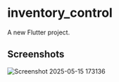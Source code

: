 # inventory_control

A new Flutter project.

## Screenshots
![Screenshot 2025-05-15 173136](https://github.com/user-attachments/assets/94089bd3-299f-4268-9422-d10e35372c88)

